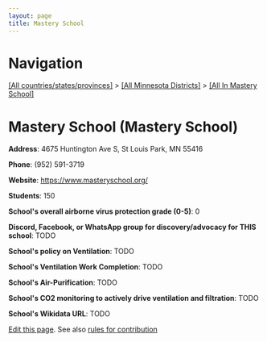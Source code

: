 ```yaml
---
layout: page
title: Mastery School
---
```

# Navigation

[[All countries/states/provinces]](../../..) > [[All Minnesota Districts]](../..) > [[All In Mastery School]](..)

# Mastery School (Mastery School)

**Address**: 4675 Huntington Ave S, St Louis Park, MN 55416

**Phone**: (952) 591-3719

**Website**: <https://www.masteryschool.org/>

**Students**: 150

**School's overall airborne virus protection grade (0-5)**: 0

**Discord, Facebook, or WhatsApp group for discovery/advocacy for THIS school**: TODO

**School's policy on Ventilation**: TODO

**School's Ventilation Work Completion**: TODO

**School's Air-Purification**: TODO

**School's CO2 monitoring to actively drive ventilation and filtration**: TODO

**School's Wikidata URL**: TODO


[Edit this page](https://github.com/ventilate-schools/MN/edit/main/./Mastery_School/Mastery_School.md). See also [rules for contribution](../../../contribution-rules/)